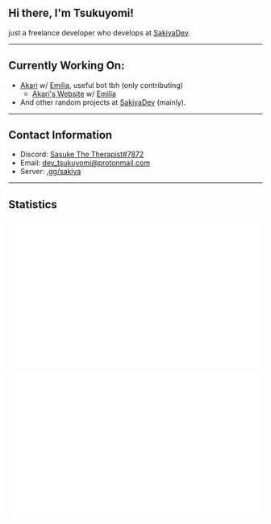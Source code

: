 ## Hi there, I'm Tsukuyomi!

just a freelance developer who develops at [SakiyaDev](https://github.com/SakiyaDev).

_____

## Currently Working On:

- [Akari](https://top.gg/bot/881278261315895397) w/ [Emilia](https://github.com/EmiliaShiori), useful bot tbh (only contributing)
     - [Akari's Website](https://akaribot.net/) w/ [Emilia](https://github.com/EmiliaShiori)
- And other random projects at [SakiyaDev](https://github.com/SakiyaDev) (mainly).

_____

## Contact Information

- Discord: [Sasuke The Therapist#7872](https://discord.com/users/716466779836383243)
- Email: [dev_tsukuyomi@protonmail.com](mailto:dev_tsukuyomi@protonmail.com)
- Server: [.gg/sakiya](https://discord.gg/ffyWU2hCBs)

_____

## Statistics

![](https://raw.githubusercontent.com/tsukuyomiotoko/gt-stats/master/generated/overview.svg#gh-dark-mode-only)
![](https://raw.githubusercontent.com/tsukuyomiotoko/gt-stats/master/generated/languages.svg#gh-dark-mode-only)
